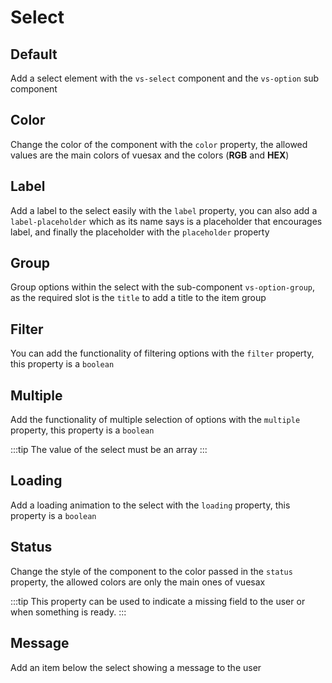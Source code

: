 # Select

<card>

## Default

Add a select element with the `vs-select` component and the `vs-option` sub component

</card>

<card subtitle="Color">

## Color

Change the color of the component with the `color` property, the allowed values ​​are the main colors of vuesax and the colors (**RGB** and **HEX**)

</card>

<card subtitle="Label">

## Label

Add a label to the select easily with the `label` property, you can also add a `label-placeholder` which as its name says is a placeholder that encourages label, and finally the placeholder with the `placeholder` property

</card>

<card subtitle="Group">

## Group

Group options within the select with the sub-component `vs-option-group`, as the required slot is the `title` to add a title to the item group

</card>

<card subtitle="Filter">

## Filter

You can add the functionality of filtering options with the `filter` property, this property is a `boolean`

</card>

<card subtitle="Multiple">

## Multiple

Add the functionality of multiple selection of options with the `multiple` property, this property is a `boolean`

:::tip
The value of the select must be an array
:::

</card>

<card subtitle="Loading">

## Loading

Add a loading animation to the select with the `loading` property, this property is a `boolean`

</card>

<card subtitle="Status">

## Status

Change the style of the component to the color passed in the `status` property, the allowed colors are only the main ones of vuesax

:::tip
This property can be used to indicate a missing field to the user or when something is ready.
:::

</card>

<card subtitle="Message">

## Message

Add an item below the select showing a message to the user

</card>

<script setup>
import Api from "../../../theme/global-components/template/Select/API.tsx"
</script>

<Api/>
